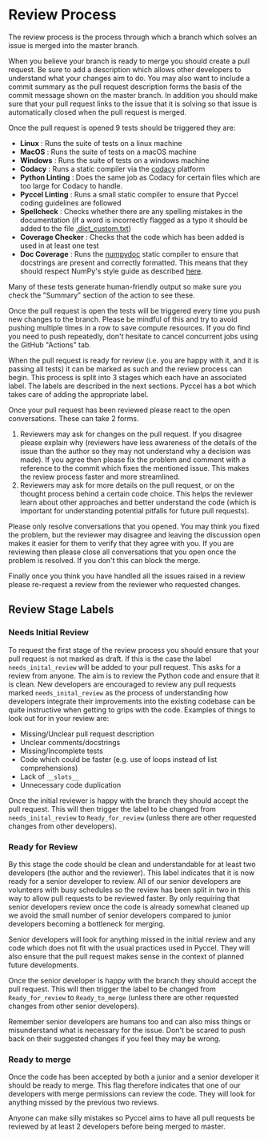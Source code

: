 # Review Process

The review process is the process through which a branch which solves an issue is merged into the master branch.

When you believe your branch is ready to merge you should create a pull request. Be sure to add a description which allows other developers to understand what your changes aim to do. You may also want to include a commit summary as the pull request description forms the basis of the commit message shown on the master branch. In addition you should make sure that your pull request links to the issue that it is solving so that issue is automatically closed when the pull request is merged.

Once the pull request is opened 9 tests should be triggered they are: 

-   **Linux** : Runs the suite of tests on a linux machine
-   **MacOS** : Runs the suite of tests on a macOS machine
-   **Windows** : Runs the suite of tests on a windows machine
-   **Codacy** : Runs a static compiler via the [codacy](https://app.codacy.com/gh/pyccel/pyccel/dashboard) platform
-   **Python Linting** : Does the same job as Codacy for certain files which are too large for Codacy to handle.
-   **Pyccel Linting** : Runs a small static compiler to ensure that Pyccel coding guidelines are followed
-   **Spellcheck** : Checks whether there are any spelling mistakes in the documentation (if a word is incorrectly flagged as a typo it should be added to the file [.dict_custom.txt](../.dict_custom.txt))
-   **Coverage Checker** : Checks that the code which has been added is used in at least one test
-   **Doc Coverage** : Runs the [numpydoc](https://numpydoc.readthedocs.io/en/latest/index.html) static compiler to ensure that docstrings are present and correctly formatted. This means that they should respect NumPy's style guide as described [here](https://numpydoc.readthedocs.io/en/latest/format.html).

Many of these tests generate human-friendly output so make sure you check the "Summary" section of the action to see these.

Once the pull request is open the tests will be triggered every time you push new changes to the branch. Please be mindful of this and try to avoid pushing multiple times in a row to save compute resources. If you do find you need to push repeatedly, don't hesitate to cancel concurrent jobs using the GitHub "Actions" tab.

When the pull request is ready for review (i.e. you are happy with it, and it is passing all tests) it can be marked as such and the review process can begin. This process is split into 3 stages which each have an associated label. The labels are described in the next sections. Pyccel has a bot which takes care of adding the appropriate label.

Once your pull request has been reviewed please react to the open conversations. These can take 2 forms.
  1. Reviewers may ask for changes on the pull request. If you disagree please explain why (reviewers have less awareness of the details of the issue than the author so they may not understand why a decision was made). If you agree then please fix the problem and comment with a reference to the commit which fixes the mentioned issue. This makes the review process faster and more streamlined.
  2. Reviewers may ask for more details on the pull request, or on the thought process behind a certain code choice. This helps the reviewer learn about other approaches and better understand the code (which is important for understanding potential pitfalls for future pull requests).

Please only resolve conversations that you opened. You may think you fixed the problem, but the reviewer may disagree and leaving the discussion open makes it easier for them to verify that they agree with you. If you are reviewing then please close all conversations that you open once the problem is resolved. If you don't this can block the merge.

Finally once you think you have handled all the issues raised in a review please re-request a review from the reviewer who requested changes.

## Review Stage Labels

### Needs Initial Review

To request the first stage of the review process you should ensure that your pull request is not marked as draft. If this is the case the label `needs_inital_review` will be added to your pull request. This asks for a review from anyone. The aim is to review the Python code and ensure that it is clean. New developers are encouraged to review any pull requests marked `needs_inital_review` as the process of understanding how developers integrate their improvements into the existing codebase can be quite instructive when getting to grips with the code. Examples of things to look out for in your review are:

-   Missing/Unclear pull request description
-   Unclear comments/docstrings
-   Missing/Incomplete tests
-   Code which could be faster (e.g. use of loops instead of list comprehensions)
-   Lack of `__slots__`
-   Unnecessary code duplication

Once the initial reviewer is happy with the branch they should accept the pull request. This will then trigger the label to be changed from `needs_inital_review` to `Ready_for_review` (unless there are other requested changes from other developers).

### Ready for Review

By this stage the code should be clean and understandable for at least two developers (the author and the reviewer). This label indicates that it is now ready for a senior developer to review. All of our senior developers are volunteers with busy schedules so the review has been split in two in this way to allow pull requests to be reviewed faster. By only requiring that senior developers review once the code is already somewhat cleaned up we avoid the small number of senior developers compared to junior developers becoming a bottleneck for merging.

Senior developers will look for anything missed in the initial review and any code which does not fit with the usual practices used in Pyccel. They will also ensure that the pull request makes sense in the context of planned future developments.

Once the senior developer is happy with the branch they should accept the pull request. This will then trigger the label to be changed from `Ready_for_review` to `Ready_to_merge` (unless there are other requested changes from other senior developers).

Remember senior developers are humans too and can also miss things or misunderstand what is necessary for the issue. Don't be scared to push back on their suggested changes if you feel they may be wrong.

### Ready to merge

Once the code has been accepted by both a junior and a senior developer it should be ready to merge. This flag therefore indicates that one of our developers with merge permissions can review the code. They will look for anything missed by the previous two reviews.

Anyone can make silly mistakes so Pyccel aims to have all pull requests be reviewed by at least 2 developers before being merged to master.
